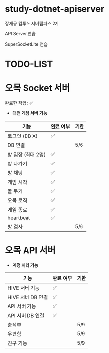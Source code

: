 # study-dotnet-apiserver
장재규 컴투스 서버캠퍼스 2기

API Server 연습

SuperSocketLite 연습

# TODO-LIST

# 오목 Socket 서버  

완료한 작업 : ✅

- **대전 게임 서버 기능**
 
| 기능                      | 완료 여부 | 기한 |
| ------------------------ | --------- | ------ |
| 로그인 (DB X)   						   | ✅        |        |
| DB 연결   						         |           | 5/6    |
| 방 입장 (최대 2명)							| ✅        |        |
| 방 나가기								        | ✅        |        |
| 방 채팅   						         | ✅        |        |
| 게임 시작							         | ✅        |        |
| 돌 두기								          | ✅        |        |
| 오목 로직								        | ✅        |        |
| 게임 종료								        | ✅        |        |
| heartbeat								        | ✅        |        |
| 방 검사	  							        |           | 5/6    |


# 오목 API 서버
- **계정 처리 기능**
 
| 기능                     | 완료 여부 | 기한 |
| ------------------------ | --------- | ------ |
| HIVE 서버 기능      		   | ✅        |        |
| HIVE 서버 DB 연결   					| ✅        |        |
| API 서버 기능      		    | ✅        |        |
| API 서버 DB 연결   	 				| ✅        |        |
| 출석부	   							        |           | 5/9     |
| 우편함    						         |           | 5/9     |
| 친구 기능    						      |           | 5/9     |





